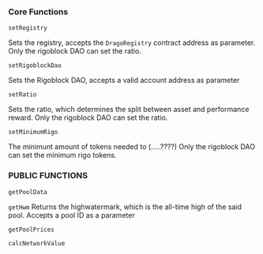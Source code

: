 ### Core Functions

```setRegistry```

Sets the registry, accepts the `DragoRegistry` contract address as parameter.
Only the rigoblock DAO can set the ratio.

```setRigoblockDao```

Sets the Rigoblock DAO, accepts a valid account address as parameter

```setRatio```

Sets the ratio, which determines the split between asset and performance reward.
Only the rigoblock DAO can set the ratio.

```setMinimumRigo```

The minimunt amount of tokens needed to (.....????)
Only the rigoblock DAO can set the minimum rigo tokens.

### PUBLIC FUNCTIONS

```getPoolData```

```getHwm```
Returns the highwatermark, which is the all-time high of the said pool. Accepts a pool ID as a parameter

```getPoolPrices```

```calcNetworkValue```
